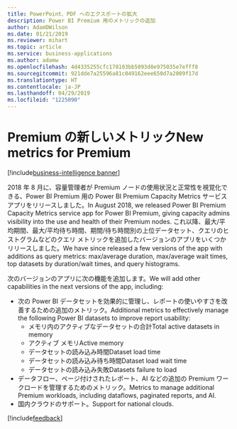 ```yaml
---
title: PowerPoint、PDF へのエクスポートの拡大
description: Power BI Premium 用のメトリックの追加
author: AdamDWilson
ms.date: 01/21/2019
ms.reviewer: mihart
ms.topic: article
ms.service: business-applications
ms.author: adamw
ms.openlocfilehash: 4d4335255cfc178103bb5093d8e975035e7efff8
ms.sourcegitcommit: 921dde7a25596a81c049162eee650d7a2009f17d
ms.translationtype: HT
ms.contentlocale: ja-JP
ms.lasthandoff: 04/29/2019
ms.locfileid: "1225090"
---
```

# <a name="new-metrics-for-premium"></a><span data-ttu-id="f0518-103">Premium の新しいメトリック</span><span class="sxs-lookup"><span data-stu-id="f0518-103">New metrics for Premium</span></span>

[!include[business-intelligence banner](../../includes/business-intelligence.md)]

<span data-ttu-id="f0518-104">2018 年 8 月に、容量管理者が Premium ノードの使用状況と正常性を視覚化できる、Power BI Premium 用の Power BI Premium Capacity Metrics サービス アプリをリリースしました。</span><span class="sxs-lookup"><span data-stu-id="f0518-104">In August 2018, we released Power BI Premium Capacity Metrics service app for Power BI Premium, giving capacity admins visibility into the use and health of their Premium nodes.</span></span> <span data-ttu-id="f0518-105">これ以降、最大/平均期間、最大/平均待ち時間、期間/待ち時間別の上位データセット、クエリのヒストグラムなどのクエリ メトリックを追加したバージョンのアプリをいくつかリリースしました。</span><span class="sxs-lookup"><span data-stu-id="f0518-105">We have since released a few versions of the app with additions as query metrics: max/average duration, max/average wait times, top datasets by duration/wait times, and query histograms.</span></span>
 
<span data-ttu-id="f0518-106">次のバージョンのアプリに次の機能を追加します。</span><span class="sxs-lookup"><span data-stu-id="f0518-106">We will add other capabilities in the next versions of the app, including:</span></span>
 
- <span data-ttu-id="f0518-107">次の Power BI データセットを効果的に管理し、レポートの使いやすさを改善するための追加のメトリック。</span><span class="sxs-lookup"><span data-stu-id="f0518-107">Additional metrics to effectively manage the following Power BI datasets to improve report usability:</span></span> 
  - <span data-ttu-id="f0518-108">メモリ内のアクティブなデータセットの合計</span><span class="sxs-lookup"><span data-stu-id="f0518-108">Total active datasets in memory</span></span>
  - <span data-ttu-id="f0518-109">アクティブ メモリ</span><span class="sxs-lookup"><span data-stu-id="f0518-109">Active memory</span></span>
  - <span data-ttu-id="f0518-110">データセットの読み込み時間</span><span class="sxs-lookup"><span data-stu-id="f0518-110">Dataset load time</span></span> 
  - <span data-ttu-id="f0518-111">データセットの読み込み待ち時間</span><span class="sxs-lookup"><span data-stu-id="f0518-111">Dataset load wait time</span></span>
  - <span data-ttu-id="f0518-112">データセットの読み込み失敗</span><span class="sxs-lookup"><span data-stu-id="f0518-112">Datasets failure to load</span></span>
- <span data-ttu-id="f0518-113">データフロー、ページ付けされたレポート、AI などの追加の Premium ワークロードを管理するためのメトリック。</span><span class="sxs-lookup"><span data-stu-id="f0518-113">Metrics to manage additional Premium workloads, including dataflows, paginated reports, and AI.</span></span>
- <span data-ttu-id="f0518-114">国内クラウドのサポート。</span><span class="sxs-lookup"><span data-stu-id="f0518-114">Support for national clouds.</span></span>

[!include[feedback](../includes/service-feedback.md)]